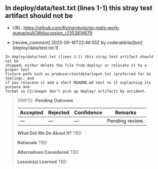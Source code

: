 ## In deploy/data/test.txt (lines 1-1) this stray test artifact should not be

- URL: https://github.com/flyingrobots/go-redis-work-queue/pull/3#discussion_r2353814679

- [review_comment] 2025-09-16T22:46:55Z by coderabbitai[bot] (deploy/data/test.txt:1)

```text
In deploy/data/test.txt (lines 1-1) this stray test artifact should not be
shipped; either delete the file from deploy/ or relocate it to a proper test
fixture path such as producer/testdata/input.txt (preferred for Go tooling), and
if you relocate it add a short README.md next to it explaining its purpose and
format so CI/images don’t pick up deploy/ artifacts by accident.
```

> [!INFO]- **Pending**
> **Outcome**
> 
> | Accepted | Rejected | Confidence | Remarks |
> |----------|----------|------------|---------|
> | — | — | — | Pending review. |
>
> **What Did We Do About It?**
> TBD
>
> **Rationale**
> TBD
>
> **Alternatives Considered**
> TBD
>
> **Lesson(s) Learned**
> TBD
